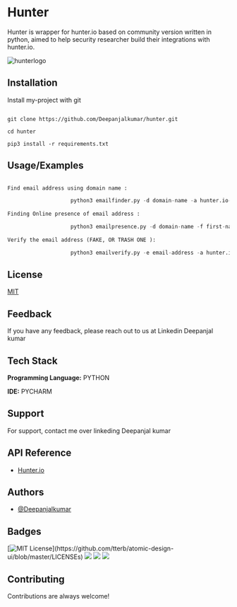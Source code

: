 
# Hunter

Hunter is wrapper for hunter.io based on community version written in python, aimed to help security researcher build their integrations with 
hunter.io. 

![hunterlogo](https://user-images.githubusercontent.com/55708909/124118978-90d52b80-da8f-11eb-8bfb-6d0937e187ca.png)

    
## Installation 

Install my-project with git

```

git clone https://github.com/Deepanjalkumar/hunter.git

cd hunter

pip3 install -r requirements.txt

```
    
## Usage/Examples

```PYTHON

Find email address using domain name :

                    python3 emailfinder.py -d domain-name -a hunter.io-api -o output.txt
                    
Finding Online presence of email address :

                    python3 emailpresence.py -d domain-name -f first-name -l last-name -a hunter.io-api -o output.txt
                    
Verify the email address (FAKE, OR TRASH ONE ):

                    python3 emailverify.py -e email-address -a hunter.io-api -o output.txt

```

  
## License

[MIT](https://choosealicense.com/licenses/mit/)

  
## Feedback

If you have any feedback, please reach out to us at Linkedin Deepanjal kumar

  
## Tech Stack

**Programming Language:** PYTHON

**IDE:** PYCHARM

  
## Support

For support, contact me over linkeding Deepanjal kumar

  
## API Reference

- [Hunter.io](https://hunter.io/)

  
## Authors

- [@Deepanjalkumar](https://github.com/Deepanjalkumar)

  
## Badges

[![MIT License](https://img.shields.io/apm/l/atomic-design-ui.svg?)](https://github.com/tterb/atomic-design-ui/blob/master/LICENSEs)
![](https://img.shields.io/badge/OS-Linux-informational?style=flat&logo=linux&logoColor=white&color=2bbc8a)
![](https://img.shields.io/badge/Code-Python-informational?style=flat&logo=python&logoColor=white&color=2bbc8a)
![](https://img.shields.io/badge/Shell-Bash-informational?style=flat&logo=gnu-bash&logoColor=white&color=2bbc8a)


  
## Contributing

Contributions are always welcome!


